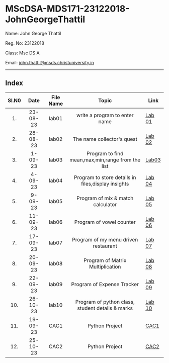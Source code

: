 # MScDSA-MDS171-23122018-JohnGeorgeThattil


Name: John George Thattil

Reg. No: 23122018

Class: Msc DS A

Email: john.thattil@msds.christuniversity.in

***
## Index
|Sl.N0|Date|File Name|Topic|Link|
|:----:|:----:|:---:|:----:|-----|
|1.|23-08-23|lab01|write a program to enter name |[Lab 01](https://github.com/JOHNGT2018/MScDSA-MDS171-23122018-JohnGeorgeThattil/blob/e3a55bd12e6f1df713bd8cf28e24d1680cd422e6/Lab01.ipynb)
|2.|28-08-23|lab02|The name collector's quest|[Lab 02](https://github.com/JOHNGT2018/MScDSA-MDS171-23122018-JohnGeorgeThattil/blob/e3a55bd12e6f1df713bd8cf28e24d1680cd422e6/Lab02.ipynb)
|3.|1-09-23|lab03|Program to find mean,max,min,range from the list|[Lab03](https://github.com/JOHNGT2018/MScDSA-MDS171-23122018-JohnGeorgeThattil/blob/e3a55bd12e6f1df713bd8cf28e24d1680cd422e6/Lab03.ipynb)
|4.|4-09-23|lab04|Program to store details in files,display insights |[Lab 04](https://github.com/JOHNGT2018/MScDSA-MDS171-23122018-JohnGeorgeThattil/blob/e3a55bd12e6f1df713bd8cf28e24d1680cd422e6/Lab04.ipynb)
|5.|9-09-23|lab05|Program of mix & match calculator |[Lab 05](https://github.com/JOHNGT2018/MScDSA-MDS171-23122018-JohnGeorgeThattil/tree/e3a55bd12e6f1df713bd8cf28e24d1680cd422e6/Lab%2005)
|6.|11-09-23|lab06|Program of vowel counter|[Lab 06](https://github.com/JOHNGT2018/MScDSA-MDS171-23122018-JohnGeorgeThattil/blob/e3a55bd12e6f1df713bd8cf28e24d1680cd422e6/Lab06.ipynb)
|7.|17-09-23|lab07|Program of my menu driven restaurant|[Lab 07](https://github.com/JOHNGT2018/MScDSA-MDS171-23122018-JohnGeorgeThattil/blob/c86732c4d6c5bb0e93712fabb8b5813f9499df76/Lab07.ipynb)
|8.|20-09-23|lab08|Program of Matrix Multiplication |[Lab 08]()
|9.|22-09-23|lab09|Program of Expense Tracker|[Lab 09](https://github.com/JOHNGT2018/MScDSA-MDS171-23122018-JohnGeorgeThattil/blob/c95e049ed2a24ec9e6e1b661c2905abd707515cf/Lab09.ipynb)
|10.|26-10-23|lab10|Program of python class, student details & marks|[Lab 10](https://github.com/JOHNGT2018/MScDSA-MDS171-23122018-JohnGeorgeThattil/blob/c95e049ed2a24ec9e6e1b661c2905abd707515cf/Lab10.ipynb)
|11.|19-09-23|CAC1|Python Project|[CAC1](https://github.com/JOHNGT2018/MScDSA-MDS171-23122018-JohnGeorgeThattil/blob/c95e049ed2a24ec9e6e1b661c2905abd707515cf/CAC1.ipynb)
|12.|25-10-23|CAC2|Python Project|[CAC2](https://github.com/JOHNGT2018/MScDSA-MDS171-23122018-JohnGeorgeThattil/tree/1af5be3cf28d360afba8a754c7adbe44733a4531/CAC2)

